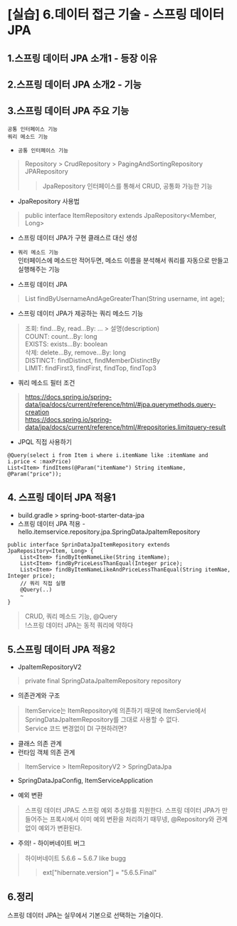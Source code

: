 # [실습] 6.데이터 접근 기술 - 스프링 데이터 JPA
## 1.스프링 데이터 JPA 소개1 - 등장 이유
## 2.스프링 데이터 JPA 소개2 - 기능
## 3.스프링 데이터 JPA 주요 기능
`공통 인터페이스 기능`  
`쿼리 메소드 기능`
- `공통 인터페이스 기능`
> Repository > CrudRepository > PagingAndSortingRepository  
JPARepository
>> JpaRepository 인터페이스를 통해서 CRUD, 공통화 가능한 기능
- JpaRepository 사용법
> public interface ItemRepository extends JpaRepository<Member, Long>
- 스프링 데이터 JPA가 구현 클래스르 대신 생성

- `쿼리 메소드 기능`  
인터페이스에 메소드만 적어두면, 메소드 이름을 분석해서 쿼리를 자동으로 만들고 실행해주는 기능
- 스프링 데이터 JPA
> List<Member> findByUsernameAndAgeGreaterThan(String username, int age);
- 스프링 데이터 JPA가 제공하는 쿼리 메소드 기능
> 조회: find...By, read...By: ... > 설명(description)  
COUNT: count...By: long  
EXISTS: exists...By: boolean  
삭제: delete...By, remove...By: long  
DISTINCT: findDistinct, findMemberDistinctBy  
LIMIT: findFirst3, findFirst, findTop, findTop3
- 쿼리 메소드 필터 조건
> https://docs.spring.io/spring-data/jpa/docs/current/reference/html/#jpa.querymethods.query-creation  
https://docs.spring.io/spring-data/jpa/docs/current/reference/html/#repositories.limitquery-result

- JPQL 직접 사용하기
```
@Query(select i from Item i where i.itemName like :itemName and i.price < :maxPrice)
List<Item> findItems(@Param("itemName") String itemName, @Param("price"));
```

## 4. 스프링 데이터 JPA 적용1
- build.gradle > spring-boot-starter-data-jpa
- 스프링 데이터 JPA 적용 - hello.itemservice.repository.jpa.SpringDataJpaItemRepository
```
public interface SprinDataJpaItemRepository extends JpaRepository<Item, Long> {
	List<Item> findByItemNameLike(String itemName);
	List<Item> findByPriceLessThanEqual(Integer price);
	List<Item> findByItemNameLikeAndPriceLessThanEqual(String itemNae, Integer price);
	// 쿼리 직접 실행
	@Query(..)
	~
}
```
> CRUD, 쿼리 메소드 기능, @Query  
!스프링 데이터 JPA는 동적 쿼리에 약하다

## 5.스프링 데이터 JPA 적용2
- JpaItemRepositoryV2
> private final SpringDataJpaItemRepository repository

- 의존관계와 구조
> ItemService는 ItemRepository에 의존하기 때문에 ItemServie에서 SpringDataJpaItemRepository를 그대로 사용할 수 없다.  
Service 코드 변경없이 DI 구현하려면?
- 클래스 의존 관계
- 런타임 객체 의존 관계
> ItemService > ItemRepositoryV2 > SpringDataJpa
- SpringDataJpaConfig, ItemServiceApplication

- 예외 변환
> 스프링 데이터 JPA도 스프링 예외 추상화를 지원한다. 스프링 데이터 JPA가 만들어주는 프록시에서 이미 예외 변환을 처리하기 때무넹, @Repository와 관계없이 예외가 변환된다.
- 주의! - 하이버네이트 버그
> 하이버네이트 5.6.6 ~ 5.6.7 like bugg
>> ext["hibernate.version"] = "5.6.5.Final"

## 6.정리
스프링 데이터 JPA는 실무에서 기본으로 선택하는 기술이다.